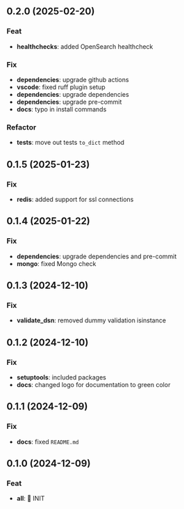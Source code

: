 ## 0.2.0 (2025-02-20)

### Feat

- **healthchecks**: added OpenSearch healthcheck

### Fix

- **dependencies**: upgrade github actions
- **vscode**: fixed ruff plugin setup
- **dependencies**: upgrade dependencies
- **dependencies**: upgrade pre-commit
- **docs**: typo in install commands

### Refactor

- **tests**: move out tests `to_dict` method

## 0.1.5 (2025-01-23)

### Fix

- **redis**: added support for ssl connections

## 0.1.4 (2025-01-22)

### Fix

- **dependencies**: upgrade dependencies and pre-commit
- **mongo**: fixed Mongo check

## 0.1.3 (2024-12-10)

### Fix

- **validate_dsn**: removed dummy validation isinstance

## 0.1.2 (2024-12-10)

### Fix

- **setuptools**: included packages
- **docs**: changed logo for documentation to green color

## 0.1.1 (2024-12-09)

### Fix

- **docs**: fixed `README.md`

## 0.1.0 (2024-12-09)

### Feat

- **all**: 🚀 INIT
